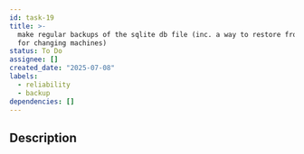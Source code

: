 ```yaml
---
id: task-19
title: >-
  make regular backups of the sqlite db file (inc. a way to restore from them,
  for changing machines)
status: To Do
assignee: []
created_date: "2025-07-08"
labels:
  - reliability
  - backup
dependencies: []
---
```


## Description
